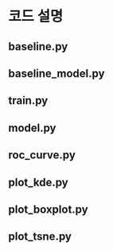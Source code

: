 # 코드 설명

## baseline.py

## baseline_model.py

## train.py

## model.py

## roc_curve.py

## plot_kde.py

## plot_boxplot.py

## plot_tsne.py


